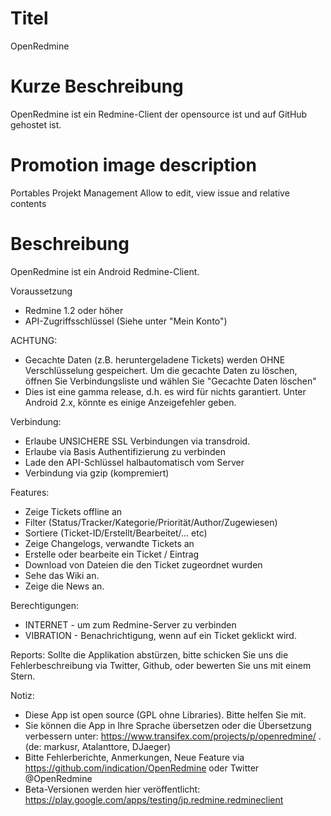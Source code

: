 Titel
===========
OpenRedmine

Kurze Beschreibung
===========
OpenRedmine ist ein Redmine-Client der opensource ist und auf GitHub gehostet ist.

Promotion image description
===========
Portables Projekt Management
Allow to edit, view issue and relative contents

Beschreibung
==========
OpenRedmine ist ein Android Redmine-Client.

Voraussetzung
* Redmine 1.2 oder höher
* API-Zugriffsschlüssel (Siehe unter "Mein Konto")

ACHTUNG:
* Gecachte Daten (z.B. heruntergeladene Tickets) werden OHNE Verschlüsselung gespeichert. Um die gecachte Daten zu löschen, öffnen Sie Verbindungsliste und wählen Sie "Gecachte Daten löschen" 
* Dies ist eine gamma release, d.h. es wird für nichts garantiert. Unter Android 2.x, könnte es einige Anzeigefehler geben.

Verbindung:
* Erlaube UNSICHERE SSL Verbindungen via transdroid.
* Erlaube via Basis Authentifizierung zu verbinden
* Lade den API-Schlüssel halbautomatisch vom Server
* Verbindung via gzip (kompremiert)

Features:
* Zeige Tickets offline an
* Filter (Status/Tracker/Kategorie/Priorität/Author/Zugewiesen)
* Sortiere (Ticket-ID/Erstellt/Bearbeitet/... etc)
* Zeige Changelogs, verwandte Tickets an
* Erstelle oder bearbeite ein Ticket / Eintrag
* Download von Dateien die den Ticket zugeordnet wurden
* Sehe das Wiki an.
* Zeige die News an.

Berechtigungen:
* INTERNET - um zum Redmine-Server zu verbinden
* VIBRATION - Benachrichtigung, wenn auf ein Ticket geklickt wird.

Reports:
Sollte die Applikation abstürzen, bitte schicken Sie uns die Fehlerbeschreibung via Twitter, Github, oder bewerten Sie uns mit einem Stern.

Notiz:
* Diese App ist open source (GPL ohne Libraries). Bitte helfen Sie mit.
* Sie können die App in Ihre Sprache übersetzen oder die Übersetzung verbessern unter: https://www.transifex.com/projects/p/openredmine/ . (de: markusr,  Atalanttore, DJaeger)
* Bitte Fehlerberichte, Anmerkungen, Neue Feature via https://github.com/indication/OpenRedmine oder Twitter @OpenRedmine
* Beta-Versionen werden hier veröffentlicht: https://play.google.com/apps/testing/jp.redmine.redmineclient